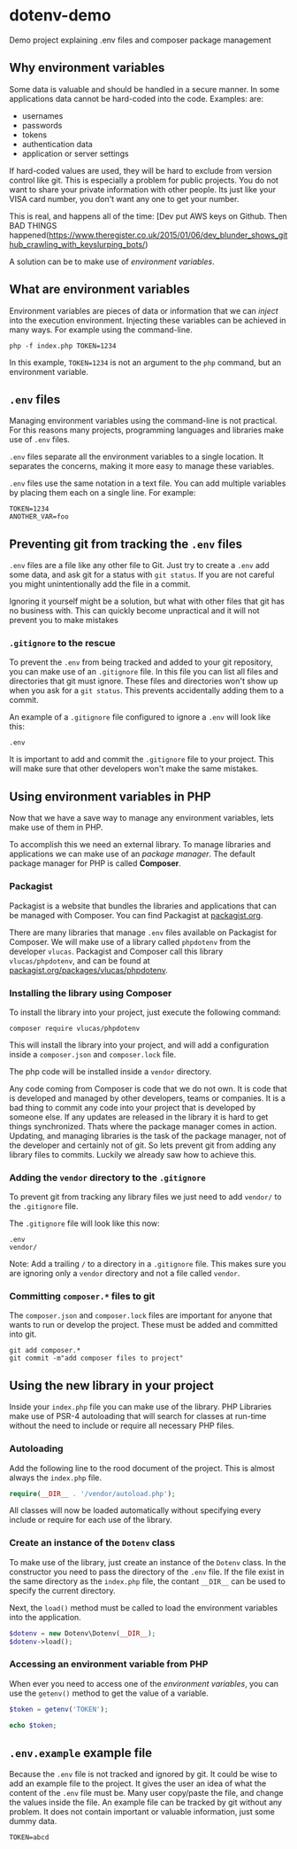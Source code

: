 # dotenv-demo

Demo project explaining .env files and composer package management

## Why environment variables

Some data is valuable and should be handled in a secure manner. In some applications data cannot be  hard-coded into the code. Examples: are:

* usernames
* passwords
* tokens
* authentication data
* application or server settings

If hard-coded values are used, they will be hard to exclude from version control like git. This is especially a problem for public projects. You do not want to share your private information with other people. Its just like your VISA card number, you don't want any one to get your number.

This is real, and happens all of the time: [Dev put AWS keys on Github. Then BAD THINGS happened(https://www.theregister.co.uk/2015/01/06/dev_blunder_shows_github_crawling_with_keyslurping_bots/)

A solution can be to make use of *environment variables*.

## What are environment variables

Environment variables are pieces of data or information that we can *inject* into the execution environment. Injecting these variables can be achieved in many ways. For example using the command-line.

```cli
php -f index.php TOKEN=1234
```

In this example, `TOKEN=1234` is not an argument to the `php` command, but an environment variable.

## `.env` files

Managing environment variables using the command-line is not practical. For this reasons many projects, programming languages and libraries make use of `.env` files.

`.env` files separate all the environment variables to a single location. It separates the concerns, making it more easy to manage these variables.

`.env` files use the same notation in a text file. You can add multiple variables by placing them each on a single line. For example:

```env
TOKEN=1234
ANOTHER_VAR=foo
```

## Preventing git from tracking the `.env` files

`.env` files are a file like any other file to Git. Just try to create a `.env` add some data, and ask git for a status with `git status`. If you are not careful you might unintentionally add the file in a commit.

Ignoring it yourself might be a solution, but what with other files that git has no business with. This can quickly become unpractical and it will not prevent you to make mistakes

### `.gitignore` to the rescue

To prevent the `.env` from being tracked and added to your git repository, you can make use of an `.gitignore` file. In this file you can list all files and directories that git must ignore. These files and directories won't show up when you ask for a `git status`. This prevents accidentally adding them to a commit.

An example of a `.gitignore` file configured to ignore a `.env` will look like this:

```text
.env
```

It is important to add and commit the `.gitignore` file to your project. This will make sure that other developers won't make the same mistakes.

## Using environment variables in PHP

Now that we have a save way to manage any environment variables, lets make use of them in PHP.

To accomplish this we need an external library. To manage libraries and applications we can make use of an *package manager*. The default package manager for PHP is called **Composer**.

### Packagist

Packagist is a website that bundles the libraries and applications that can be managed with Composer. You can find Packagist at [packagist.org](https://packagist.org/).

There are many libraries that manage `.env` files available on Packagist for Composer. We will make use of a library called `phpdotenv` from the developer `vlucas`. Packagist and Composer call this library `vlucas/phpdotenv`, and can be found at [packagist.org/packages/vlucas/phpdotenv](https://packagist.org/packages/vlucas/phpdotenv).

### Installing the library using Composer

To install the library into your project, just execute the following command:

```cli
composer require vlucas/phpdotenv
```

This will install the library into your project, and will add a configuration inside a `composer.json` and `composer.lock` file.

The php code will be installed inside a `vendor` directory.

Any code coming from Composer is code that we do not own. It is code that is developed and managed by other developers, teams or companies. It is a bad thing to commit any code into your project that is developed by someone else. If any updates are released in the library it is hard to get things synchronized. Thats where the package manager comes in action. Updating, and managing libraries is the task of the package manager, not of the developer and certainly not of git. So lets prevent git from adding any library files to commits.
Luckily we already saw how to achieve this.

### Adding the `vendor` directory to the `.gitignore`

To prevent git from tracking any library files we just need to add `vendor/` to the `.gitignore` file.

The `.gitignore` file will look like this now:

```text
.env
vendor/
```

Note: Add a trailing `/` to a directory in a `.gitignore` file. This makes sure you are ignoring only a `vendor` directory and not a file called `vendor`.

### Committing `composer.*` files to git

The `composer.json` and `composer.lock` files are important for anyone that wants to run or develop the project. These must be added and committed into git.

```cli
git add composer.*
git commit -m"add composer files to project"
```

## Using the new library in your project

Inside your `index.php` file you can make use of the library. PHP Libraries make use of PSR-4 autoloading that will search for classes at run-time without the need to include or require all necessary PHP files.

### Autoloading

Add the following line to the rood document of the project. This is almost always the `index.php` file.

```php
require(__DIR__ . '/vendor/autoload.php');
```

All classes will now be loaded automatically without specifying every include or require for each use of the library.

### Create an instance of the `Dotenv` class

To make use of the library, just create an instance of the `Dotenv` class. In the constructor you need to pass the directory of the `.env` file. If the file exist in the same directory as the `index.php` file, the contant `__DIR__` can be used to specify the current directory.

Next, the `load()` method must be called to load the environment variables into the application.

```php
$dotenv = new Dotenv\Dotenv(__DIR__);
$dotenv->load();
```

### Accessing an environment variable from PHP

When ever you need to access one of the *environment variables*, you can use the `getenv()` method to get the value of a variable.

```php
$token = getenv('TOKEN');

echo $token;
```

## `.env.example` example file

Because the `.env` file is not tracked and ignored by git. It could be wise to add an example file to the project. It gives the user an idea of what the content of the `.env` file must be. Many user copy/paste the file, and change the values inside the file. An example file can be tracked by git without any problem. It does not contain important or valuable information, just some dummy data.

```text
TOKEN=abcd
```

